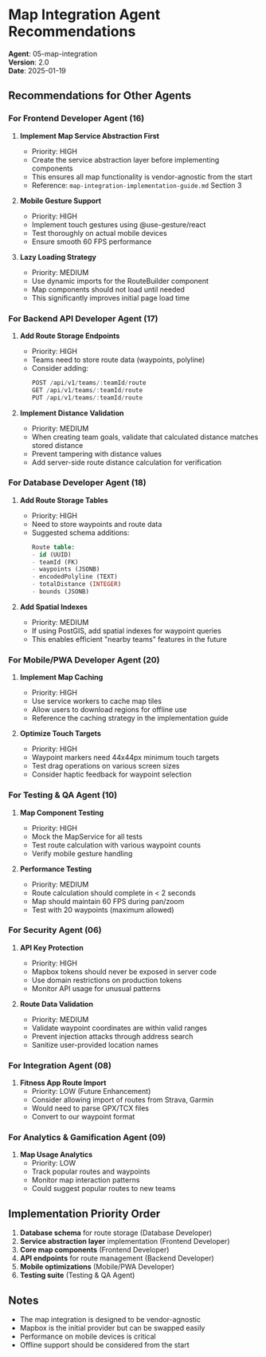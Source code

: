 # Map Integration Agent Recommendations

**Agent**: 05-map-integration  
**Version**: 2.0  
**Date**: 2025-01-19

## Recommendations for Other Agents

### For Frontend Developer Agent (16)

1. **Implement Map Service Abstraction First**
   - Priority: HIGH
   - Create the service abstraction layer before implementing components
   - This ensures all map functionality is vendor-agnostic from the start
   - Reference: `map-integration-implementation-guide.md` Section 3

2. **Mobile Gesture Support**
   - Priority: HIGH
   - Implement touch gestures using @use-gesture/react
   - Test thoroughly on actual mobile devices
   - Ensure smooth 60 FPS performance

3. **Lazy Loading Strategy**
   - Priority: MEDIUM
   - Use dynamic imports for the RouteBuilder component
   - Map components should not load until needed
   - This significantly improves initial page load time

### For Backend API Developer Agent (17)

1. **Add Route Storage Endpoints**
   - Priority: HIGH
   - Teams need to store route data (waypoints, polyline)
   - Consider adding:
     ```typescript
     POST /api/v1/teams/:teamId/route
     GET /api/v1/teams/:teamId/route
     PUT /api/v1/teams/:teamId/route
     ```

2. **Implement Distance Validation**
   - Priority: MEDIUM
   - When creating team goals, validate that calculated distance matches stored distance
   - Prevent tampering with distance values
   - Add server-side route distance calculation for verification

### For Database Developer Agent (18)

1. **Add Route Storage Tables**
   - Priority: HIGH
   - Need to store waypoints and route data
   - Suggested schema additions:
     ```sql
     Route table:
     - id (UUID)
     - teamId (FK)
     - waypoints (JSONB)
     - encodedPolyline (TEXT)
     - totalDistance (INTEGER)
     - bounds (JSONB)
     ```

2. **Add Spatial Indexes**
   - Priority: MEDIUM
   - If using PostGIS, add spatial indexes for waypoint queries
   - This enables efficient "nearby teams" features in the future

### For Mobile/PWA Developer Agent (20)

1. **Implement Map Caching**
   - Priority: HIGH
   - Use service workers to cache map tiles
   - Allow users to download regions for offline use
   - Reference the caching strategy in the implementation guide

2. **Optimize Touch Targets**
   - Priority: HIGH
   - Waypoint markers need 44x44px minimum touch targets
   - Test drag operations on various screen sizes
   - Consider haptic feedback for waypoint selection

### For Testing & QA Agent (10)

1. **Map Component Testing**
   - Priority: HIGH
   - Mock the MapService for all tests
   - Test route calculation with various waypoint counts
   - Verify mobile gesture handling

2. **Performance Testing**
   - Priority: MEDIUM
   - Route calculation should complete in < 2 seconds
   - Map should maintain 60 FPS during pan/zoom
   - Test with 20 waypoints (maximum allowed)

### For Security Agent (06)

1. **API Key Protection**
   - Priority: HIGH
   - Mapbox tokens should never be exposed in server code
   - Use domain restrictions on production tokens
   - Monitor API usage for unusual patterns

2. **Route Data Validation**
   - Priority: MEDIUM
   - Validate waypoint coordinates are within valid ranges
   - Prevent injection attacks through address search
   - Sanitize user-provided location names

### For Integration Agent (08)

1. **Fitness App Route Import**
   - Priority: LOW (Future Enhancement)
   - Consider allowing import of routes from Strava, Garmin
   - Would need to parse GPX/TCX files
   - Convert to our waypoint format

### For Analytics & Gamification Agent (09)

1. **Map Usage Analytics**
   - Priority: LOW
   - Track popular routes and waypoints
   - Monitor map interaction patterns
   - Could suggest popular routes to new teams

## Implementation Priority Order

1. **Database schema** for route storage (Database Developer)
2. **Service abstraction layer** implementation (Frontend Developer)
3. **Core map components** (Frontend Developer)
4. **API endpoints** for route management (Backend Developer)
5. **Mobile optimizations** (Mobile/PWA Developer)
6. **Testing suite** (Testing & QA Agent)

## Notes

- The map integration is designed to be vendor-agnostic
- Mapbox is the initial provider but can be swapped easily
- Performance on mobile devices is critical
- Offline support should be considered from the start